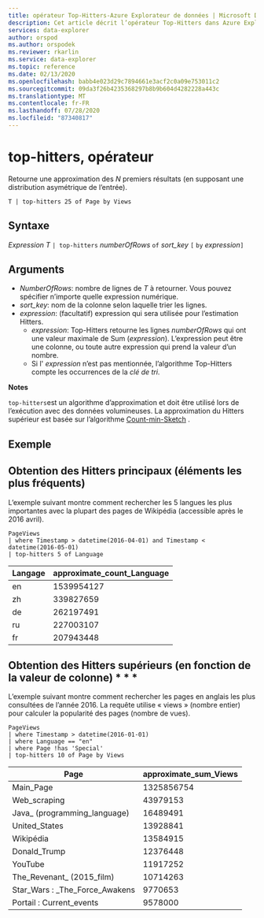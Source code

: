 ```yaml
---
title: opérateur Top-Hitters-Azure Explorateur de données | Microsoft Docs
description: Cet article décrit l’opérateur Top-Hitters dans Azure Explorateur de données.
services: data-explorer
author: orspod
ms.author: orspodek
ms.reviewer: rkarlin
ms.service: data-explorer
ms.topic: reference
ms.date: 02/13/2020
ms.openlocfilehash: babb4e023d29c7894661e3acf2c0a09e753011c2
ms.sourcegitcommit: 09da3f26b4235368297b8b9b604d4282228a443c
ms.translationtype: MT
ms.contentlocale: fr-FR
ms.lasthandoff: 07/28/2020
ms.locfileid: "87340817"
---
```

# <a name="top-hitters-operator"></a>top-hitters, opérateur

Retourne une approximation des *N* premiers résultats (en supposant une distribution asymétrique de l’entrée).

```kusto
T | top-hitters 25 of Page by Views 
```

## <a name="syntax"></a>Syntaxe

*Expression T* `| top-hitters` *numberOfRows* `of` *sort_key* `[` `by` *expression*`]`

## <a name="arguments"></a>Arguments

* *NumberOfRows*: nombre de lignes de *T* à retourner. Vous pouvez spécifier n’importe quelle expression numérique.
* *sort_key*: nom de la colonne selon laquelle trier les lignes.
* *expression*: (facultatif) expression qui sera utilisée pour l’estimation Hitters. 
    * *expression*: Top-Hitters retourne les lignes *numberOfRows* qui ont une valeur maximale de Sum (*expression*). L’expression peut être une colonne, ou toute autre expression qui prend la valeur d’un nombre. 
    *  Si l' *expression* n’est pas mentionnée, l’algorithme Top-Hitters compte les occurrences de la *clé de tri*.  

**Notes**

`top-hitters`est un algorithme d’approximation et doit être utilisé lors de l’exécution avec des données volumineuses. La approximation du Hitters supérieur est basée sur l’algorithme [Count-min-Sketch](https://en.wikipedia.org/wiki/Count%E2%80%93min_sketch) .  

## <a name="example"></a>Exemple

## <a name="getting-top-hitters-most-frequent-items"></a>Obtention des Hitters principaux (éléments les plus fréquents) 

L’exemple suivant montre comment rechercher les 5 langues les plus importantes avec la plupart des pages de Wikipédia (accessible après le 2016 avril). 

```kusto
PageViews
| where Timestamp > datetime(2016-04-01) and Timestamp < datetime(2016-05-01) 
| top-hitters 5 of Language 
```

|Langage|approximate_count_Language|
|---|---|
|en|1539954127|
|zh|339827659|
|de|262197491|
|ru|227003107|
|fr|207943448|

## <a name="getting-top-hitters-based-on-column-value-"></a>Obtention des Hitters supérieurs (en fonction de la valeur de colonne) * * *

L’exemple suivant montre comment rechercher les pages en anglais les plus consultées de l’année 2016. La requête utilise « views » (nombre entier) pour calculer la popularité des pages (nombre de vues). 

```kusto
PageViews
| where Timestamp > datetime(2016-01-01)
| where Language == "en"
| where Page !has 'Special'
| top-hitters 10 of Page by Views
```

|Page|approximate_sum_Views|
|---|---|
|Main_Page|1325856754|
|Web_scraping|43979153|
|Java_ (programming_language)|16489491|
|United_States|13928841|
|Wikipédia|13584915|
|Donald_Trump|12376448|
|YouTube|11917252|
|The_Revenant_ (2015_film)|10714263|
|Star_Wars : _The_Force_Awakens|9770653|
|Portail : Current_events|9578000|